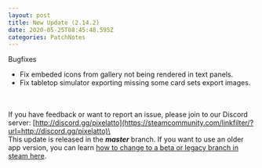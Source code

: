 ```yaml
---
layout: post
title: New Update (2.14.2)
date: 2020-05-25T08:45:48.595Z
categories: PatchNotes
---
```



Bugfixes

* Fix embeded icons from gallery not being rendered in text panels.
* Fix tabletop simulator exporting missing some card sets export images.

\
\
If you have feedback or want to report an issue, please join to our Discord server: [http://discord.gg/pixelatto](https://steamcommunity.com/linkfilter/?url=http://discord.gg/pixelatto)\
\
This update is released in the ***master*** branch. If you want to use an older app version, you can learn [how to change to a beta or legacy branch in steam here](https://steamcommunity.com/linkfilter/?url=https://steamcommunity.com/linkfilter/?url=https://steamcommunity.com/sharedfiles/filedetails/?id=1129108624).

